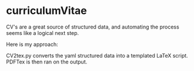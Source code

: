 # curriculumVitae

CV's are a great source of structured data, and automating the process seems like a logical next step. 

Here is my approach:

CV2tex.py converts the yaml structured data into a templated LaTeX script. PDFTex is then ran on the output. 
